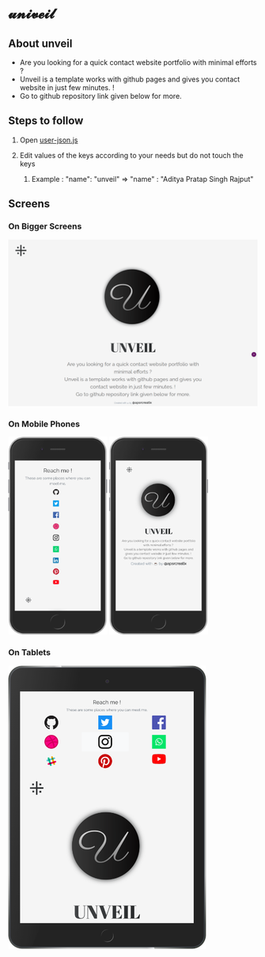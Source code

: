 # 𝓾𝓷𝓲𝓿𝓮𝓲𝓵
## About unveil

- Are you looking for a quick contact website portfolio with minimal efforts ? 
- Unveil is a template works with github pages and gives you contact website in just few minutes. ! 
- Go to github repository link given below for more.

## Steps to follow 

1. Open  [user-json.js](https://github.com/apsrcreatix/unveil/blob/master/userinfo/user-json.js)

2. Edit values of the keys according to your needs but do not touch the keys

   1. Example : "name": "unveil" => "name" : "Aditya Pratap Singh Rajput"



## Screens

### On Bigger Screens 

   <img src="https://github.com/apsrcreatix/unveil/blob/master/unveil-docs/bigger-screen.png" data-canonical-src="https://github.com/apsrcreatix/unveil/blob/master/unveil-docs/bigger-screen.png"/>

### On Mobile Phones

   <img src="https://github.com/apsrcreatix/unveil/blob/master/unveil-docs/iphone-1.png" data-canonical-src="https://github.com/apsrcreatix/unveil/blob/master/unveil-docs/iphone-1.png" width="200" height="400" />

   <img src="https://github.com/apsrcreatix/unveil/blob/master/unveil-docs/iphone.png" data-canonical-src="https://github.com/apsrcreatix/unveil/blob/master/unveil-docs/iphone.png" width="200" height="400" />

### On Tablets

   <img src="https://github.com/apsrcreatix/unveil/blob/master/unveil-docs/ipad.png" data-canonical-src="https://github.com/apsrcreatix/unveil/blob/master/unveil-docs/ipad.png" width="400"/>

 